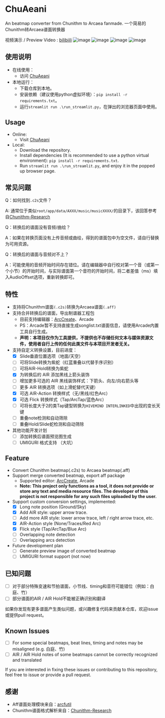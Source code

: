 # ChuAeani
An beatmap converter from Chunithm to Arcaea fanmade.
一个简易的Chunithm转Arcaea谱面转换器

视频演示 / Preview Video : [bilibiili](https://www.bilibili.com/video/BV1Lk4DehE6V/)
![image](https://github.com/user-attachments/assets/7a35259e-5190-4082-afe0-fd30435a3878)
![image](https://github.com/user-attachments/assets/255cdd2e-9ab5-4ca1-9161-5908cfb15178)
![image](https://github.com/user-attachments/assets/77670f26-0821-4aa9-abfd-7e5a570fddd1)
![image](https://github.com/user-attachments/assets/0d85c62e-4a8b-4d61-838b-6aba131f80ef)


## 使用说明
- 在线使用：
  - 访问 [ChuAeani](https://chuaeani.streamlit.app/)
- 本地运行： 
  - 下载仓库到本地。
  - 安装依赖（建议使用python虚拟环境）：`pip install -r requirements.txt`。
  - 运行`streamlit run .\run_streamlit.py`，在弹出的浏览器页面中使用。

## Usage
- Online:
  - Visit [ChuAeani](https://chuaeani.streamlit.app/)
- Local:
  - Download the repository.
  - Install dependencies (It is recommended to use a python virtual environment): `pip install -r requirements.txt`.
  - Run `streamlit run .\run_streamlit.py`, and enjoy it in the popped up browser page.
 
## 常见问题
Q：如何找到`.c2s`文件？

A: 通常位于类似`root/app/data/AXXX/music/musicXXXX/`的目录下，该回答参考自[Chunithm-Research](https://github.com/Suprnova/Chunithm-Research/blob/main/Charting.md)

Q：转换后的谱面没有音频/曲绘？

A：如果在转换页面没有上传音频或曲绘，得到的谱面包中为空文件，请自行替换为可用资源。

Q：转换后的谱面与音频对不上？

A：可能使用的音频开始时间存在错位。请在编辑器中自行校对第一个音（或第一个小节）的开始时间，与实际谱面第一个音符的开始时间，将二者差值（ms）填入AudioOffset选项，重新转换即可。

## 特性
- 支持将Chunithm谱面`(.c2s)`转换为Arcaea谱面`(.aff)`
- 支持合并转换后的谱面，导出制谱器工程包
  - 目前支持编辑器：[ArcCreate](https://github.com/Arcthesia/ArcCreate)、Arcade
  - PS：Arcade暂不支持直接生成songlist.txt谱面信息，请使用Arcade内置工具自行生成。
  - **声明：本项目仅作为工具提供，不提供也不存储任何文本与媒体资源文件，使用者自行上传的任何此类文件与本项目开发者无关。**
- 支持自定义转换设置，目前进度：
  - [x] Slide垂直位置选项（地面/天空）
  - [ ] 可将Slide转换为紫蛇（红蓝重叠以代替手序识别）
  - [ ] 可将AIR-Hold转换为紫蛇
  - [x] 为转换后的 AIR 添加黑线上箭头装饰
  - [ ] 增加更多可选的 AIR 黑线装饰样式：下箭头、向左/向右箭头等
  - [ ] 更多 AIR 转换选项（如上滑蛇替代天键）
  - [x] 可选 AIR-Action 转换样式（无/黑线/红色Arc）
  - [x] 可选 Flick 转换样式（Tap/ArcTap/蓝色Arc）
  - [ ] 可将长度大于2的类Tap键型转换为`HIVEMIND INTERLINKED`中出现的变长天键
  - [ ] 重叠note检测和自动筛除
  - [ ] 重叠Hold/Slide蛇检测和自动筛除
- 其他功能开发计划
  - [ ] 添加转换后谱面预览图生成
  - [ ] UMIGURI 格式支持 （大坑）

## Feature
- Convert Chunithm beatmap(.c2s) to Arcaea beatmap(.aff)
- Support merge converted beatmap, export aff package
  - Supported editor: [ArcCreate](https://github.com/Arcthesia/ArcCreate), Arcade
  - **Note: This project only functions as a tool, it does not provide or store any text and media resource files. The developer of this project is not responsible for any such files uploaded by the user.**
- Support custom conversion settings, implemented:
  - [x] Long note position (Ground/Sky)
  - [x] Add AIR style: upper arrow trace.
  - [ ] Add more AIR style: lower arrow trace, left / right arrow trace, etc.
  - [x] AIR-Action style (None/Traces/Red Arc)
  - [x] Flick style (Tap/ArcTap/Blue Arc)
  - [ ] Overlapping note detection
  - [ ] Overlapping arcs detection
- Future development plan
  - [ ] Generate preview image of converted beatmap
  - [ ] UMIGURI format support (not now)

## 已知问题
  - [ ] 对于部分特殊变速和节拍谱面，小节线、timing和音符可能错位（例如：白庭、竹）
  - [ ] 部分谱面的AIR / AIR Hold不能被正确识别和翻译

如果你发现有更多谱面产生类似问题，或兴趣修复代码来贡献本仓库，欢迎issue或提供pull request。

## Known Issues
  - [ ] For some special beatmaps, beat lines, timing and notes may be misaligned (e.g. 白庭、竹)
  - [ ] AIR / AIR Hold notes of some beatmaps cannot be correctly recognized and translated

If you are interested in fixing these issues or contributing to this repository, feel free to issue or provide a pull request.

## 感谢
- Aff谱面处理模块来自：[arcfutil](https://github.com/feightwywx/arcfutil)
- Chunithm谱面格式解析来自：[Chunithm-Research](https://github.com/Suprnova/Chunithm-Research/blob/main/Charting.md)
